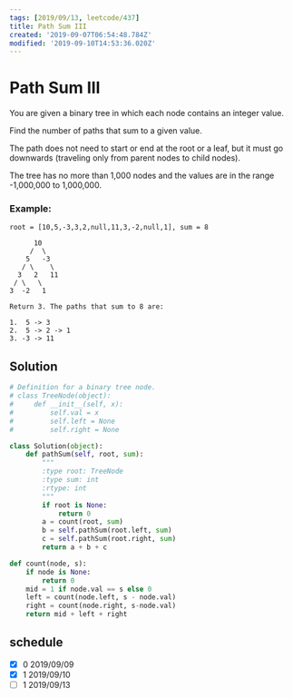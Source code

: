 ```yaml
---
tags: [2019/09/13, leetcode/437]
title: Path Sum III
created: '2019-09-07T06:54:48.784Z'
modified: '2019-09-10T14:53:36.020Z'
---
```


# Path Sum III

You are given a binary tree in which each node contains an integer value.

Find the number of paths that sum to a given value.

The path does not need to start or end at the root or a leaf, but it must go downwards (traveling only from parent nodes to child nodes).

The tree has no more than 1,000 nodes and the values are in the range -1,000,000 to 1,000,000.

### Example:

```
root = [10,5,-3,3,2,null,11,3,-2,null,1], sum = 8

      10
     /  \
    5   -3
   / \    \
  3   2   11
 / \   \
3  -2   1

Return 3. The paths that sum to 8 are:

1.  5 -> 3
2.  5 -> 2 -> 1
3. -3 -> 11
```

## Solution

```python
# Definition for a binary tree node.
# class TreeNode(object):
#     def __init__(self, x):
#         self.val = x
#         self.left = None
#         self.right = None

class Solution(object):
    def pathSum(self, root, sum):
        """
        :type root: TreeNode
        :type sum: int
        :rtype: int
        """
        if root is None:
            return 0
        a = count(root, sum)
        b = self.pathSum(root.left, sum)
        c = self.pathSum(root.right, sum)
        return a + b + c

def count(node, s):
    if node is None:
        return 0
    mid = 1 if node.val == s else 0
    left = count(node.left, s - node.val)
    right = count(node.right, s-node.val)
    return mid + left + right
```


## schedule

* [x] 0 2019/09/09
* [x] 1 2019/09/10
* [ ] 1 2019/09/13
